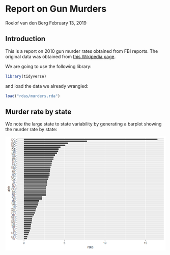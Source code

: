 Report on Gun Murders
================
Roelof van den Berg
February 13, 2019

Introduction
------------

This is a report on 2010 gun murder rates obtained from FBI reports. The original data was obtained from [this Wikipedia page](https://en.wikipedia.org/wiki/Murder_in_the_United_States_by_state).

We are going to use the following library:

``` r
library(tidyverse)
```

and load the data we already wrangled:

``` r
load("rdas/murders.rda")
```

Murder rate by state
--------------------

We note the large state to state variability by generating a barplot showing the murder rate by state:

![](report_files/figure-markdown_github/murder-rate-by-state-1.png)

